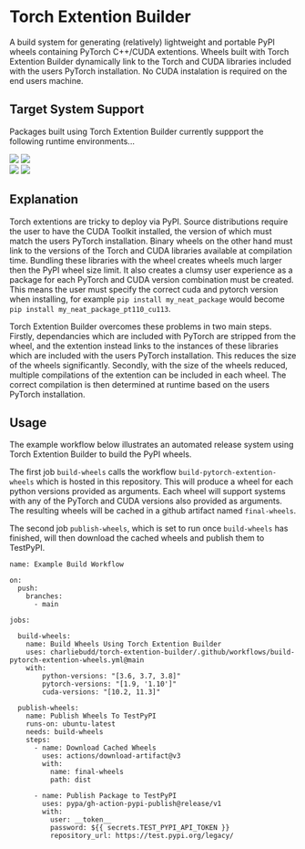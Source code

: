 # Torch Extention Builder
A build system for generating (relatively) lightweight and portable PyPI wheels containing PyTorch C++/CUDA extentions. Wheels built with Torch Extention Builder dynamically link to the Torch and CUDA libraries included with the users PyTorch installation. No CUDA instalation is required on the end users machine.

## Target System Support
Packages built using Torch Extention Builder currently suppport the following runtime environments...

<div>
<img src="https://img.shields.io/badge/OS-Linux%20(glibc%20>=%202.17)-7a3b8f.svg"/>
<img src="https://img.shields.io/badge/Python-3.6%20|%203.7%20|%203.8-3776ab.svg"/>
<br />
<img src="https://img.shields.io/badge/PyTorch-1.9%20|%201.10%20|%201.11-EE4C2C.svg"/>
<img src="https://img.shields.io/badge/CUDA-10.2%20|%2011.3-76b900.svg"/>
<div />

## Explanation
Torch extentions are tricky to deploy via PyPI. Source distributions require the user to have the CUDA Toolkit installed, the version of which must match the users PyTorch installation. Binary wheels on the other hand must link to the versions of the Torch and CUDA libraries available at compilation time. Bundling these libraries with the wheel creates wheels much larger then the PyPI wheel size limit. It also creates a clumsy user experience as a package for each PyTorch and CUDA version combination must be created. This means the user must specify the correct cuda and pytorch version when installing, for example ```pip install my_neat_package``` would become ```pip install my_neat_package_pt110_cu113```. 

Torch Extention Builder overcomes these problems in two main steps. Firstly, dependancies which are included with PyTorch are stripped from the wheel, and the extention instead links to the instances of these libraries which are included with the users PyTorch installation. This reduces the size of the wheels significantly. Secondly, with the size of the wheels reduced, multiple compilations of the extention can be included in each wheel. The correct compilation is then determined at runtime based on the users PyTorch installation.
  
## Usage
The example workflow below illustrates an automated release system using Torch Extention Builder to build the PyPI wheels. 

The first job `build-wheels` calls the workflow `build-pytorch-extention-wheels` which is hosted in this repository. This will produce a wheel for each python versions provided as arguments. Each wheel will support systems with any of the PyTorch and CUDA versions also provided as arguments. The resulting wheels will be cached in a github artifact named `final-wheels`. 

The second job `publish-wheels`, which is set to run once `build-wheels` has finished, will then download the cached wheels and publish them to TestPyPI.

```
name: Example Build Workflow

on:
  push:
    branches:
      - main

jobs:

  build-wheels:
    name: Build Wheels Using Torch Extention Builder
    uses: charliebudd/torch-extention-builder/.github/workflows/build-pytorch-extention-wheels.yml@main
    with:
        python-versions: "[3.6, 3.7, 3.8]"
        pytorch-versions: "[1.9, '1.10']"
        cuda-versions: "[10.2, 11.3]"

  publish-wheels:
    name: Publish Wheels To TestPyPI
    runs-on: ubuntu-latest
    needs: build-wheels
    steps:
      - name: Download Cached Wheels
        uses: actions/download-artifact@v3
        with:
          name: final-wheels
          path: dist

      - name: Publish Package to TestPyPI
        uses: pypa/gh-action-pypi-publish@release/v1
        with:
          user: __token__
          password: ${{ secrets.TEST_PYPI_API_TOKEN }}
          repository_url: https://test.pypi.org/legacy/
```
